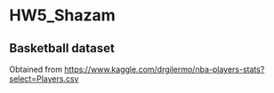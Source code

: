 # HW5_Shazam

## Basketball dataset
Obtained from https://www.kaggle.com/drgilermo/nba-players-stats?select=Players.csv